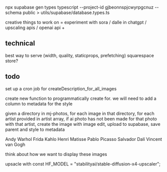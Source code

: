 npx supabase gen types typescript --project-id gjbeonnspjcwyrpgcnuz --schema public > utils/supabase/database.types.ts


creative things to work on = experiment with sora / dalle in chatgpt / upscaling apis / openai api +

## technical
best way to serve (width, quality, staticprops, prefetching)
squarespace store?

## todo
set up a cron job for createDescription_for_all_images

create new function to programmatically create for. we will need to add a column to metadata for the style

given a directory in mj-photos, for each image in that directory, for each artist provided in artist array, if ai photo has not been made for that photo with that artist, create the image with image edit, upload to supabase, save parent and style to metadata

Andy Warhol
Frida Kahlo
Henri Matisse
Pablo Picasso
Salvador Dalí
Vincent van Gogh

think about how we want to display these images

upsacle with const HF_MODEL = "stabilityai/stable-diffusion-x4-upscaler";

